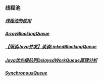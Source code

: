 ### 线程池
##### [线程池的使用][1]
##### [ArrayBlockingQueue][2]
##### [【细谈Java并发】谈谈LinkedBlockingQueue][3]
##### [Java优先级队列DelayedWorkQueue原理分析][4]
##### [SynchronousQueue][5]
[1]: https://www.cnblogs.com/zzuli/p/9386463.html
[2]: https://blog.csdn.net/u014799292/article/details/90167096
[3]: https://blog.csdn.net/tonywu1992/article/details/83419448
[4]: https://www.jianshu.com/p/587901245c95
[5]: https://www.jianshu.com/p/d5e2e3513ba3
